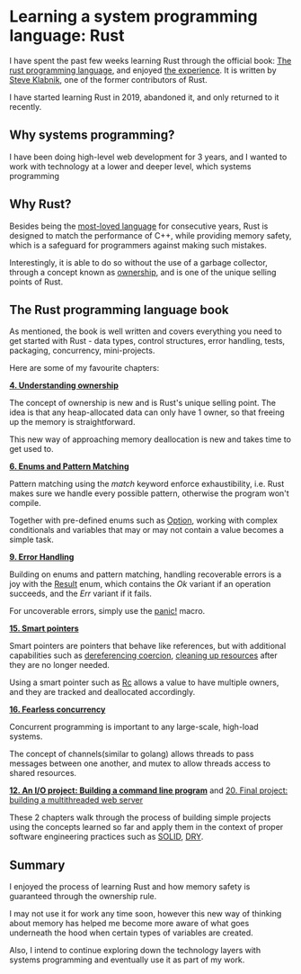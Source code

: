 # Learning a system programming language: Rust

I have spent the past few weeks learning Rust through the official book: [The rust programming language](https://doc.rust-lang.org/stable/book/), and enjoyed [the experience](https://github.com/hanchiang/learn-rust). It is written by [Steve Klabnik](https://twitter.com/steveklabnik?ref_src=twsrc%5Egoogle%7Ctwcamp%5Eserp%7Ctwgr%5Eauthor), one of the former contributors of Rust.

I have started learning Rust in 2019, abandoned it, and only returned to it recently.

## Why systems programming?

I have been doing high-level web development for 3 years, and I wanted to work with technology at a lower and deeper level, which systems programming

## Why Rust?

Besides being the [most-loved language](https://insights.stackoverflow.com/survey/2021) for consecutive years, Rust is designed to match the performance of C++, while providing memory safety, which is a safeguard for programmers against making such mistakes.

Interestingly, it is able to do so without the use of a garbage collector, through a concept known as [ownership](https://doc.rust-lang.org/book/ch04-00-understanding-ownership.html), and is one of the unique selling points of Rust.

## The Rust programming language book

As mentioned, the book is well written and covers everything you need to get started with Rust - data types, control structures, error handling, tests, packaging, concurrency, mini-projects.

Here are some of my favourite chapters:

**[4. Understanding ownership](https://doc.rust-lang.org/stable/book/ch04-00-understanding-ownership.html)**

The concept of ownership is new and is Rust's unique selling point. The idea is that any heap-allocated data can only have 1 owner, so that freeing up the memory is straightforward.

This new way of approaching memory deallocation is new and takes time to get used to.

**[6. Enums and Pattern Matching](https://doc.rust-lang.org/book/ch06-00-enums.html)**

Pattern matching using the _match_ keyword enforce exhaustibility, i.e. Rust makes sure we handle every possible pattern, otherwise the program won't compile.

Together with pre-defined enums such as [Option](https://doc.rust-lang.org/std/option/), working with complex conditionals and variables that may or may not contain a value becomes a simple task.

**[9. Error Handling](https://doc.rust-lang.org/book/ch09-00-error-handling.html)**

Building on enums and pattern matching, handling recoverable errors is a joy with the [Result](https://doc.rust-lang.org/std/result/enum.Result.html) enum, which contains the _Ok_ variant if an operation succeeds, and the _Err_ variant if it fails.

For uncoverable errors, simply use the [panic!](https://doc.rust-lang.org/std/macro.panic.html) macro.

**[15. Smart pointers](https://doc.rust-lang.org/stable/book/ch15-00-smart-pointers.html)**

Smart pointers are pointers that behave like references, but with additional capabilities such as [dereferencing coercion](https://doc.rust-lang.org/std/ops/trait.Deref.html), [cleaning up resources](https://doc.rust-lang.org/std/ops/trait.Drop.html) after they are no longer needed.

Using a smart pointer such as [Rc](https://doc.rust-lang.org/std/rc/struct.Rc.html) allows a value to have multiple owners, and they are tracked and deallocated accordingly.

**[16. Fearless concurrency](https://doc.rust-lang.org/stable/book/ch16-00-concurrency.html)**

Concurrent programming is important to any large-scale, high-load systems.

The concept of channels(similar to golang) allows threads to pass messages between one another, and mutex to allow threads access to shared resources.

**[12. An I/O project: Building a command line program](https://doc.rust-lang.org/stable/book/ch12-00-an-io-project.html)** and [20. Final project: building a multithreaded web server](https://doc.rust-lang.org/stable/book/ch20-00-final-project-a-web-server.html)

These 2 chapters walk through the process of building simple projects using the concepts learned so far and apply them in the context of proper software engineering practices such as [SOLID](https://en.wikipedia.org/wiki/SOLID), [DRY](https://en.wikipedia.org/wiki/Don%27t_repeat_yourself).

## Summary

I enjoyed the process of learning Rust and how memory safety is guaranteed through the ownership rule.

I may not use it for work any time soon, however this new way of thinking about memory has helped me become more aware of what goes underneath the hood when certain types of variables are created.

Also, I intend to continue exploring down the technology layers with systems programming and eventually use it as part of my work.